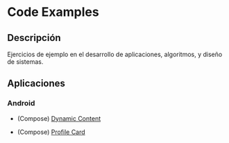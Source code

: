 # Code Examples

## Descripción

Ejercicios de ejemplo en el desarrollo de aplicaciones, algoritmos, y diseño de sistemas.

## Aplicaciones

### Android

- (Compose) [Dynamic Content](https://github.com/cmg-dev-mx/Code-Examples/tree/dynamic_content/Android/Dynamic_Content)

- (Compose) [Profile Card](https://github.com/cmg-dev-mx/Code-Examples/tree/profile_card/Android/ProfileCard)